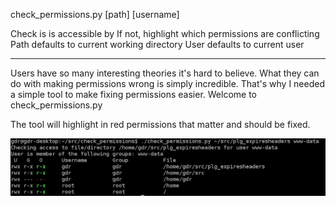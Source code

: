 check_permissions.py [path] [username]

Check is <path> is accessible by <user>
If not, highlight which permissions are conflicting
Path defaults to current working directory
User defaults to current user

---------------------

Users have so many interesting theories it's hard to 
believe. What they can do with making permissions wrong
is simply incredible. That's why I needed a simple tool
to make fixing permissions easier. Welcome to 
check_permissions.py

The tool will highlight in red permissions that matter
and should be fixed. 

![screenshot](https://github.com/gjedeer/check_permissions/raw/master/screen.png)
